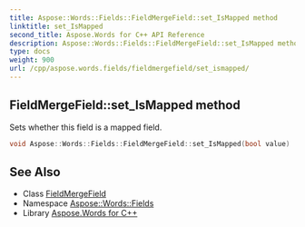 ```yaml
---
title: Aspose::Words::Fields::FieldMergeField::set_IsMapped method
linktitle: set_IsMapped
second_title: Aspose.Words for C++ API Reference
description: Aspose::Words::Fields::FieldMergeField::set_IsMapped method. Sets whether this field is a mapped field in C++.
type: docs
weight: 900
url: /cpp/aspose.words.fields/fieldmergefield/set_ismapped/
---
```

## FieldMergeField::set_IsMapped method


Sets whether this field is a mapped field.

```cpp
void Aspose::Words::Fields::FieldMergeField::set_IsMapped(bool value)
```

## See Also

* Class [FieldMergeField](../)
* Namespace [Aspose::Words::Fields](../../)
* Library [Aspose.Words for C++](../../../)
